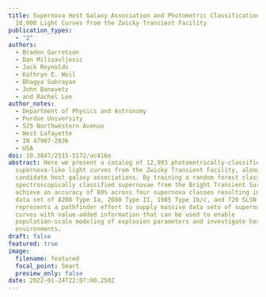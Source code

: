 ```yaml
---
title: Supernova Host Galaxy Association and Photometric Classification of over
  10,000 Light Curves from the Zwicky Transient Facility
publication_types:
  - "2"
authors:
  - Braden Garretson
  - Dan Milisavljevic
  - Jack Reynolds
  - Kathryn E. Weil
  - Bhagya Subrayan
  - John Banovetz
  - and Rachel Lee
author_notes:
  - Department of Physics and Astronomy
  - Purdue University
  - 525 Northwestern Avenue
  - West Lafayette
  - IN 47907-2036
  - USA
doi: 10.3847/2515-5172/ac416e
abstract: Here we present a catalog of 12,993 photometrically-classified
  supernova-like light curves from the Zwicky Transient Facility, along with
  candidate host galaxy associations. By training a random forest classifier on
  spectroscopically classified supernovae from the Bright Transient Survey, we
  achieve an accuracy of 80% across four supernova classes resulting in a final
  data set of 8208 Type Ia, 2080 Type II, 1985 Type Ib/c, and 720 SLSN. Our work
  represents a pathfinder effort to supply massive data sets of supernova light
  curves with value-added information that can be used to enable
  population-scale modeling of explosion parameters and investigate host galaxy
  environments.
draft: false
featured: true
image:
  filename: featured
  focal_point: Smart
  preview_only: false
date: 2022-01-24T22:07:00.250Z
---
```

